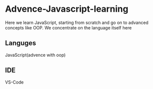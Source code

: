 # Advence-Javascript-learning
Here we learn JavaScript, starting from scratch and go on to advanced concepts like OOP. We concentrate on the language itself here
## Languges 
JavaScript(advence with oop)
## IDE
VS-Code
